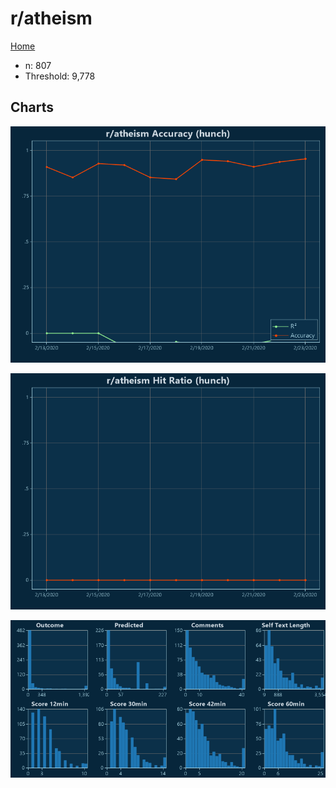 # r/atheism

[Home](../index.md)

* n: 807
* Threshold: 9,778

## Charts

![r/atheism R² (hunch)](../images/hunch_atheism_Accuracy.png "r/atheism R² (hunch)")

![r/atheism Hit Ratio (hunch)](../images/hunch_atheism_HitRatio.png "r/atheism Hit Ratio (hunch)")

![r/atheism Distributions (hunch)](../images/hunch_atheism_Distributions.png "r/atheism Distributions (hunch)")

